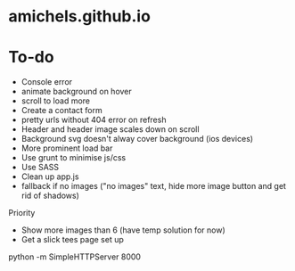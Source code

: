 # amichels.github.io

# To-do
* Console error
* animate background on hover
* scroll to load more
* Create a contact form
* pretty urls without 404 error on refresh
* Header and header image scales down on scroll
* Background svg doesn't alway cover background (ios devices)
* More prominent load bar
* Use grunt to minimise js/css
* Use SASS
* Clean up app.js
* fallback if no images ("no images" text, hide more image button and get rid of shadows)

Priority
* Show more images than 6 (have temp solution for now)
* Get a slick tees page set up

python -m SimpleHTTPServer 8000